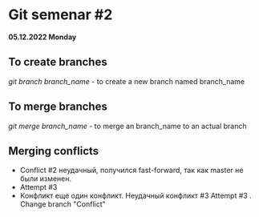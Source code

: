 # Git semenar #2
**05.12.2022 Monday**

## To create branches

*git branch branch_name* - to create a new branch named branch_name



## To merge branches

*git merge branch_name* - to merge an branch_name to an actual branch 

## Merging conflicts

* Conflict #2 неудачный, получился fast-forward, так как master не были изменен.
* Attempt #3
* Конфликт еще один конфликт. Неудачный конфликт #3
Attempt #3 . Change branch "Conflict"
